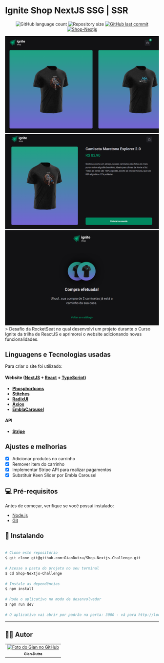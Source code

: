 # Ignite Shop NextJS SSG | SSR 

<p align="center">
  <img alt="GitHub language count" src="https://img.shields.io/github/languages/count/GianDutra/Shop-Nextjs-Challenge?color=%2304D361">

  <img alt="Repository size" src="https://img.shields.io/github/repo-size/GianDutra/Shop-Nextjs-Challenge">

   <a href="https://github.com/GianDutra/coffee-delivery/commits/master">
    <img alt="GitHub last commit" src="https://img.shields.io/github/last-commit/GianDutra/Shop-Nextjs-Challenge">
  </a>
  
 <a href="https://shop-nextjs-2.vercel.app/">
    <img alt="Shop-Nextjs" src="https://img.shields.io/badge/Shop-Nextjs-%237159c1?style=flat&logo=ghost">
  </a>
  
</p>
<img src="./.github/1.png" alt="Shop-Nextjs-Challenge" title="Shop-Nextjs-Challenge">
<img src="./.github/2.png" alt="Shop-Nextjs-Challenge" title="Shop-Nextjs-Challenge">
<img src="./.github/3.png" alt="Shop-Nextjs-Challenge" title="Shop-Nextjs-Challenge">
> Desafio da RocketSeat no qual desenvolvi um projeto durante o Curso Ignite da trilha de ReactJS e aprimorei o website adicionando novas funcionalidades.

## Linguagens e Tecnologias usadas

Para criar o site foi utilizado:

#### **Website**  ([NextJS](https://nextjs.org/)  +  [React](https://reactjs.org/)  +  [TypeScript](https://www.typescriptlang.org/))
- **[PhosphorIcons](https://phosphoricons.com/)**
- **[Stitches](https://stitches.dev/)**
- **[RadixUI](https://www.radix-ui.com/)**
- **[Axios](https://www.axios.com/)**
- **[EmblaCarousel](https://www.embla-carousel.com/)**
  
#### **API**
- **[Stripe](https://stripe.com/)**

## Ajustes e melhorias

- [x] Adicionar produtos no carrinho
- [x] Remover item do carrinho
- [x] Implementar Stripe API para realizar pagamentos 
- [x] Substituir Keen Slider por Embla Carousel

## 💻 Pré-requisitos

Antes de começar, verifique se você possui instalado:

* [Node.js](https://nodejs.org/en/)
* [Git](https://git-scm.com)

## 🚀 Instalando <Shop-Nextjs-Challenge>

 
```bash

# Clone este repositório
$ git clone git@github.com:GianDutra/Shop-Nextjs-Challenge.git

# Acesse a pasta do projeto no seu terminal
$ cd Shop-Nextjs-Challenge

# Instale as dependências
$ npm install

# Rode o aplicativo no modo de desenvolvedor
$ npm run dev

# O aplicativo vai abrir por padrão na porta: 3000 - vá para http://localhost:3000/

```

---


## 👨‍💼 Autor

<table>
  <tr>
    <td align="center">
      <a href="#">
        <img src="https://github.com/GianDutra.png" width="100px;" alt="Foto do Gian no GitHub"/><br>
        <sub>
          <b>Gian Dutra</b>
        </sub>
      </a>
    </td>
  </tr>
</table>
